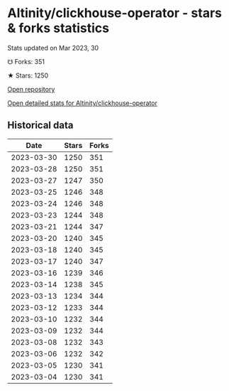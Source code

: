 # Altinity/clickhouse-operator - stars & forks statistics

Stats updated on Mar 2023, 30

☋ Forks: 351

★ Stars: 1250

[Open repository](https://github.com/Altinity/clickhouse-operator)

[Open detailed stats for Altinity/clickhouse-operator](https://reviewgithub.com/rep/Altinity/clickhouse-operator)

## Historical data
| Date | Stars | Forks |
|------|-------|-------|
| 2023-03-30 | 1250 | 351 | 
| 2023-03-28 | 1250 | 351 | 
| 2023-03-27 | 1247 | 350 | 
| 2023-03-25 | 1246 | 348 | 
| 2023-03-24 | 1246 | 348 | 
| 2023-03-23 | 1244 | 348 | 
| 2023-03-21 | 1244 | 347 | 
| 2023-03-20 | 1240 | 345 | 
| 2023-03-18 | 1240 | 345 | 
| 2023-03-17 | 1240 | 347 | 
| 2023-03-16 | 1239 | 346 | 
| 2023-03-14 | 1238 | 345 | 
| 2023-03-13 | 1234 | 344 | 
| 2023-03-12 | 1233 | 344 | 
| 2023-03-10 | 1232 | 344 | 
| 2023-03-09 | 1232 | 344 | 
| 2023-03-08 | 1232 | 343 | 
| 2023-03-06 | 1232 | 342 | 
| 2023-03-05 | 1230 | 341 | 
| 2023-03-04 | 1230 | 341 | 

